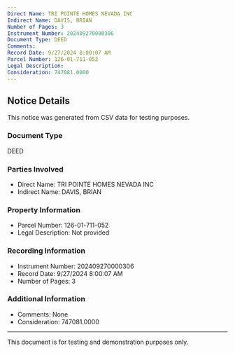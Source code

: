 ```yaml
---
Direct Name: TRI POINTE HOMES NEVADA INC
Indirect Name: DAVIS, BRIAN
Number of Pages: 3
Instrument Number: 202409270000306
Document Type: DEED
Comments: 
Record Date: 9/27/2024 8:00:07 AM
Parcel Number: 126-01-711-052
Legal Description: 
Consideration: 747081.0000
---
```


## Notice Details

This notice was generated from CSV data for testing purposes.

### Document Type
DEED

### Parties Involved
- Direct Name: TRI POINTE HOMES NEVADA INC
- Indirect Name: DAVIS, BRIAN

### Property Information
- Parcel Number: 126-01-711-052
- Legal Description: Not provided

### Recording Information
- Instrument Number: 202409270000306
- Record Date: 9/27/2024 8:00:07 AM
- Number of Pages: 3

### Additional Information
- Comments: None
- Consideration: 747081.0000

---

This document is for testing and demonstration purposes only.
